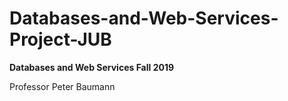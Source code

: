 # Databases-and-Web-Services-Project-JUB
**Databases and Web Services Fall 2019**

Professor Peter Baumann
